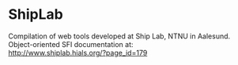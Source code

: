 # ShipLab

Compilation of web tools developed at Ship Lab, NTNU in Aalesund.  
Object-oriented SFI documentation at:  
  http://www.shiplab.hials.org/?page_id=179
